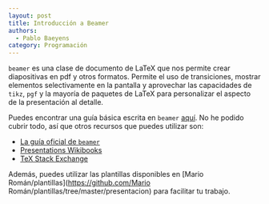 ```yaml
---
layout: post
title: Introducción a Beamer
authors:
  - Pablo Baeyens
category: Programación
---
```


`beamer` es una clase de documento de LaTeX que nos permite crear diapositivas en pdf
y otros formatos. Permite el uso de transiciones, mostrar elementos selectivamente en la
pantalla y aprovechar las capacidades de `tikz`, `pgf` y la mayoría de paquetes de LaTeX
para personalizar el aspecto de la presentación al detalle.

Puedes encontrar una guía básica escrita en `beamer` [aquí](https://github.com/libreim/beamer).
No he podido cubrir todo, así que otros recursos que puedes utilizar son:

- [La guía oficial de `beamer`](http://osl.ugr.es/CTAN/macros/latex/contrib/beamer/doc/beameruserguide.pdf)
- [Presentations Wikibooks](http://en.wikibooks.org/wiki/LaTeX/Presentations)
- [TeX Stack Exchange](http://tex.stackexchange.com/questions/tagged/beamer)

Además, puedes utilizar las plantillas disponibles en [Mario Román/plantillas](https://github.com/Mario Román/plantillas/tree/master/presentacion) para facilitar tu trabajo.
